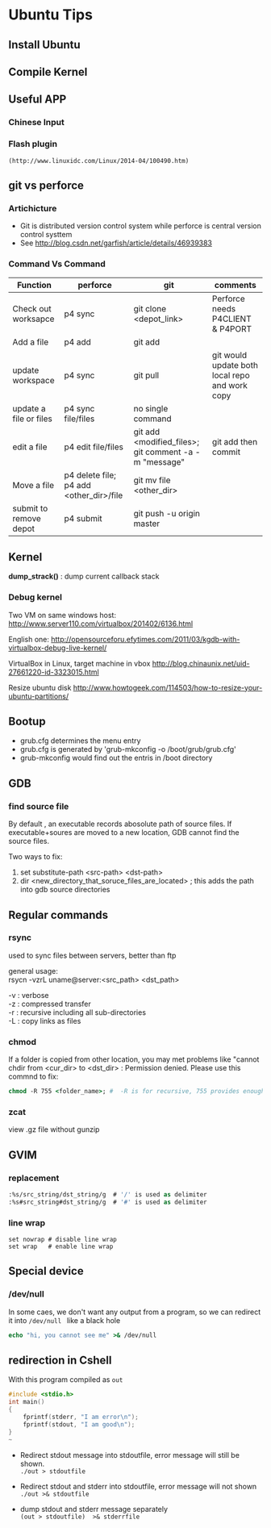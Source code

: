 # Ubuntu Tips

## Install Ubuntu

## Compile Kernel

## Useful APP
### Chinese Input
### Flash plugin
    (http://www.linuxidc.com/Linux/2014-04/100490.htm)

## git vs perforce
###  Artichicture 
 - Git is distributed version control system while perforce is central version control systtem
 - See http://blog.csdn.net/garfish/article/details/46939383

### Command Vs Command

|Function             | perforce |  git       | comments|
|---------------------|----------|------------|----------|
| Check out worksapce | p4 sync  |  git clone <depot_link> |  Perforce needs P4CLIENT & P4PORT   |
| Add a file          | p4 add   | git add||
| update workspace |  p4 sync | git pull |  git would update both local repo and work copy|
| update a file or files | p4 sync file/files| no single command | |
|edit a file | p4 edit file/files | git add <modified_files>; git comment -a -m "message" | git add then commit |
|Move a file | p4 delete file; p4 add <other_dir>/file|git mv file \<other_dir\>||
|submit  to remove depot| p4 submit | git push -u origin master| |

## Kernel

**dump_strack()** : dump current callback stack

### Debug kernel
Two VM on same windows host:  http://www.server110.com/virtualbox/201402/6136.html <br>

English one: http://opensourceforu.efytimes.com/2011/03/kgdb-with-virtualbox-debug-live-kernel/ <br>


VirtualBox in Linux, target machine in vbox
http://blog.chinaunix.net/uid-27661220-id-3323015.html

Resize ubuntu disk
http://www.howtogeek.com/114503/how-to-resize-your-ubuntu-partitions/

## Bootup

 *   grub.cfg determines the menu entry 
 *   grub.cfg is generated by 'grub-mkconfig -o /boot/grub/grub.cfg'
 *   grub-mkconfig would find out the entris in /boot directory


## GDB
### find source file
By default , an executable  records abosolute path of source files. If executable+soures are moved to a new location,   GDB cannot find the source files.

Two ways to fix: <br>
1. set substitute-path  \<src-path\>    \<dst-path\>   <br>
2. dir  \<new_directory_that_soruce_files_are_located\>   ; this adds the path into gdb source directories 


 
## Regular commands
### rsync
used to sync files between servers, better than ftp <br>

general usage:  <br>
rsycn -vzrL  uname@server:\<src_path\> \<dst_path\>

-v : verbose <br>
-z : compressed transfer <br>
-r : recursive including all sub-directories <br>
-L : copy links as files <br>

### chmod

If a folder is copied from other location, you may met problems like "cannot chdir from <cur_dir> to <dst_dir> : Permission denied. Please use this commnd to fix: <br>
```tcsh
chmod -R 755 <folder_name>; #  -R is for recursive, 755 provides enough peviledge to access the folder
```
### zcat 
view .gz file without gunzip

## GVIM
### replacement

```tcsh
:%s/src_string/dst_string/g  # '/' is used as delimiter 
:%s#src_string#dst_string/g  # '#' is used as delimiter 
```

### line wrap
```
set nowrap # disable line wrap
set wrap   # enable line wrap
```

## Special device 
### /dev/null
In some caes, we don't want any output from a program,  so we can redirect it into ```/dev/null ``` like a black hole
``` csh
echo "hi, you cannot see me" >& /dev/null
```

## redirection in Cshell
With this program compiled as ```out```
```c
#include <stdio.h>
int main()
{
    fprintf(stderr, "I am error\n");
    fprintf(stdout, "I am good\n");
}
~      
```

* Redirect stdout message into stdoutfile, error message will still be shown.<br>
```./out > stdoutfile ```

* Redirect stdout and stderr into stdoutfile, error message will not shown<br>
```./out >& stdoutfile ```

* dump stdout and stderr message separately <br>
```(out > stdoutfile)  >& stderrfile```

